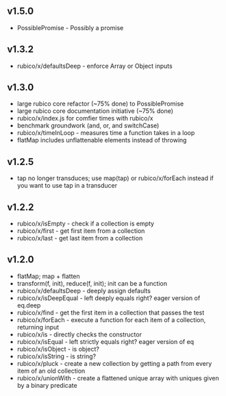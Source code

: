 ## v1.5.0
 * PossiblePromise - Possibly a promise

## v1.3.2
 * rubico/x/defaultsDeep - enforce Array or Object inputs

## v1.3.0
 * large rubico core refactor (~75% done) to PossiblePromise
 * large rubico core documentation initiative (~75% done)
 * rubico/x/index.js for comfier times with rubico/x
 * benchmark groundwork (and, or, and switchCase)
 * rubico/x/timeInLoop - measures time a function takes in a loop
 * flatMap includes unflattenable elements instead of throwing

## v1.2.5
 * tap no longer transduces; use map(tap) or rubico/x/forEach instead if you want to use tap in a transducer

## v1.2.2
 * rubico/x/isEmpty - check if a collection is empty
 * rubico/x/first - get first item from a collection
 * rubico/x/last - get last item from a collection

## v1.2.0
 * flatMap; map + flatten
 * transform(f, init), reduce(f, init); init can be a function
 * rubico/x/defaultsDeep - deeply assign defaults
 * rubico/x/isDeepEqual - left deeply equals right? eager version of eq.deep
 * rubico/x/find - get the first item in a collection that passes the test
 * rubico/x/forEach - execute a function for each item of a collection, returning input
 * rubico/x/is - directly checks the constructor
 * rubico/x/isEqual - left strictly equals right? eager version of eq
 * rubico/x/isObject - is object?
 * rubico/x/isString - is string?
 * rubico/x/pluck - create a new collection by getting a path from every item of an old collection
 * rubico/x/unionWith - create a flattened unique array with uniques given by a binary predicate
